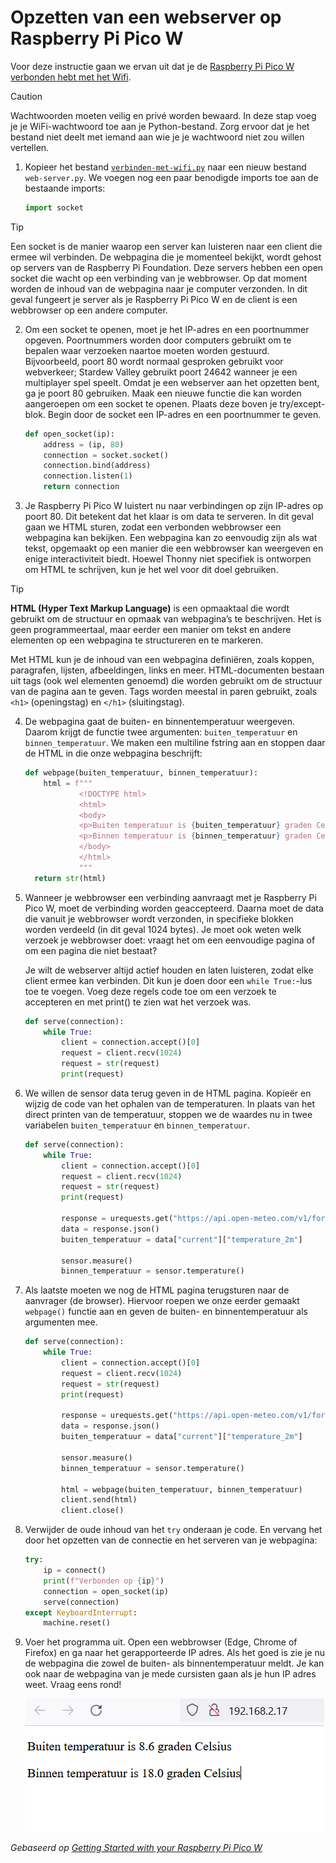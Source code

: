 # Opzetten van een webserver op Raspberry Pi Pico W

Voor deze instructie gaan we ervan uit dat je de [Raspberry Pi Pico W verbonden hebt met het Wifi](raspberry-pi-pico-w-verbinden-met-wifi.md).

> [!CAUTION]
> Wachtwoorden moeten veilig en privé worden bewaard. In deze stap voeg je je WiFi-wachtwoord toe aan je Python-bestand. Zorg ervoor dat je het bestand niet deelt met iemand aan wie je je wachtwoord niet zou willen vertellen.

1. Kopieer het bestand [`verbinden-met-wifi.py`](code/verbinden-met-wifi.py) naar een nieuw bestand `web-server.py`. We voegen nog een paar benodigde imports toe aan de bestaande imports:
    ```python
    import socket
    ```

> [!TIP]
> Een socket is de manier waarop een server kan luisteren naar een client die ermee wil verbinden. De webpagina die je momenteel bekijkt, wordt gehost op servers van de Raspberry Pi Foundation. Deze servers hebben een open socket die wacht op een verbinding van je webbrowser. Op dat moment worden de inhoud van de webpagina naar je computer verzonden. In dit geval fungeert je server als je Raspberry Pi Pico W en de client is een webbrowser op een andere computer.

2. Om een socket te openen, moet je het IP-adres en een poortnummer opgeven. Poortnummers worden door computers gebruikt om te bepalen waar verzoeken naartoe moeten worden gestuurd. Bijvoorbeeld, poort 80 wordt normaal gesproken gebruikt voor webverkeer; Stardew Valley gebruikt poort 24642 wanneer je een multiplayer spel speelt. Omdat je een webserver aan het opzetten bent, ga je poort 80 gebruiken. Maak een nieuwe functie die kan worden aangeroepen om een socket te openen. Plaats deze boven je try/except-blok. Begin door de socket een IP-adres en een poortnummer te geven.
    ```python
    def open_socket(ip):
        address = (ip, 80)
        connection = socket.socket()
        connection.bind(address)
        connection.listen(1)
        return connection
    ```

3. Je Raspberry Pi Pico W luistert nu naar verbindingen op zijn IP-adres op poort 80. Dit betekent dat het klaar is om data te serveren. In dit geval gaan we HTML sturen, zodat een verbonden webbrowser een webpagina kan bekijken. Een webpagina kan zo eenvoudig zijn als wat tekst, opgemaakt op een manier die een webbrowser kan weergeven en enige interactiviteit biedt. Hoewel Thonny niet specifiek is ontworpen om HTML te schrijven, kun je het wel voor dit doel gebruiken.

> [!TIP]
> **HTML (Hyper Text Markup Language)** is een opmaaktaal die wordt gebruikt om de structuur en opmaak van webpagina’s te beschrijven. Het is geen programmeertaal, maar eerder een manier om tekst en andere elementen op een webpagina te structureren en te markeren.
>
> Met HTML kun je de inhoud van een webpagina definiëren, zoals koppen, paragrafen, lijsten, afbeeldingen, links en meer. HTML-documenten bestaan uit tags (ook wel elementen genoemd) die worden gebruikt om de structuur van de pagina aan te geven. Tags worden meestal in paren gebruikt, zoals `<h1>` (openingstag) en `</h1>` (sluitingstag).
    
4. De webpagina gaat de buiten- en binnentemperatuur weergeven. Daarom krijgt de functie twee argumenten: `buiten_temperatuur` en `binnen_temperatuur`. We maken een multiline fstring aan en stoppen daar de HTML in die onze webpagina beschrijft:
    ```python
    def webpage(buiten_temperatuur, binnen_temperatuur):
        html = f"""
                <!DOCTYPE html>
                <html>
                <body>
                <p>Buiten temperatuur is {buiten_temperatuur} graden Celsius</p>
                <p>Binnen temperatuur is {binnen_temperatuur} graden Celsius</p>
                </body>
                </html>
                """
      return str(html)
    ```

5. Wanneer je webbrowser een verbinding aanvraagt met je Raspberry Pi Pico W, moet de verbinding worden geaccepteerd. Daarna moet de data die vanuit je webbrowser wordt verzonden, in specifieke blokken worden verdeeld (in dit geval 1024 bytes). Je moet ook weten welk verzoek je webbrowser doet: vraagt het om een eenvoudige pagina of om een pagina die niet bestaat?

   Je wilt de webserver altijd actief houden en laten luisteren, zodat elke client ermee kan verbinden. Dit kun je doen door een `while True:`-lus toe te voegen. Voeg deze regels code toe om een verzoek te accepteren en met print() te zien wat het verzoek was.
    ```python
    def serve(connection):
        while True:
            client = connection.accept()[0]
            request = client.recv(1024)
            request = str(request)
            print(request)
    ```

6. We willen de sensor data terug geven in de HTML pagina. Kopieër en wijzig de code van het ophalen van de temperaturen. In plaats van het direct printen van de temperatuur, stoppen we de waardes nu in twee variabelen `buiten_temperatuur` en `binnen_temperatuur`.
    ```python
    def serve(connection):
        while True:
            client = connection.accept()[0]
            request = client.recv(1024)
            request = str(request)
            print(request)
                
            response = urequests.get("https://api.open-meteo.com/v1/forecast?latitude=51.6533&longitude=5.2943&current=temperature_2m,relative_humidity_2m")
            data = response.json()
            buiten_temperatuur = data["current"]["temperature_2m"]
    
            sensor.measure()
            binnen_temperatuur = sensor.temperature()
    ```

7. Als laatste moeten we nog de HTML pagina terugsturen naar de aanvrager (de browser). Hiervoor roepen we onze eerder gemaakt `webpage()` functie aan en geven de buiten- en binnentemperatuur als argumenten mee.
    ```python
    def serve(connection):
        while True:
            client = connection.accept()[0]
            request = client.recv(1024)
            request = str(request)
            print(request)
                
            response = urequests.get("https://api.open-meteo.com/v1/forecast?latitude=51.6533&longitude=5.2943&current=temperature_2m,relative_humidity_2m")
            data = response.json()
            buiten_temperatuur = data["current"]["temperature_2m"]
    
            sensor.measure()
            binnen_temperatuur = sensor.temperature()
    
            html = webpage(buiten_temperatuur, binnen_temperatuur)
            client.send(html)
            client.close()
    ```

8. Verwijder de oude inhoud van het `try` onderaan je code. En vervang het door het opzetten van de connectie en het serveren van je webpagina:
    ```python
    try:
        ip = connect()
        print(f"Verbonden op {ip}")
        connection = open_socket(ip)
        serve(connection)
    except KeyboardInterrupt:
        machine.reset()
    ```

9. Voer het programma uit. Open een webbrowser (Edge, Chrome of Firefox) en ga naar het gerapporteerde IP adres. Als het goed is zie je nu de webpagina die zowel de buiten- als binnentemperatuur meldt. Je kan ook naar de webpagina van je mede cursisten gaan als je hun IP adres weet. Vraag eens rond!

    ![browser die de temperatuur pagina laat zien op een ip adres](images/temperatuur-htmlpagina.png)

*Gebaseerd op [Getting Started with your Raspberry Pi Pico W](https://projects.raspberrypi.org/en/projects/get-started-pico-w/3)*